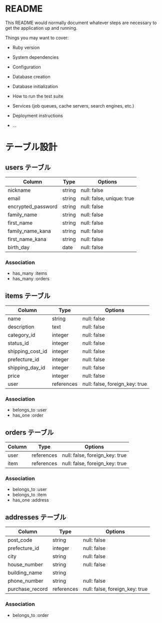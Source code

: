 # README

This README would normally document whatever steps are necessary to get the
application up and running.

Things you may want to cover:

* Ruby version

* System dependencies

* Configuration

* Database creation

* Database initialization

* How to run the test suite

* Services (job queues, cache servers, search engines, etc.)

* Deployment instructions

* ...

# テーブル設計

## users テーブル

| Column             | Type     | Options                   |
| ------------------ | -------- | ------------------------- |
| nickname           | string   | null: false               |
| email              | string   | null: false, unique: true |
| encrypted_password | string   | null: false               |
| family_name        | string   | null: false               |
| first_name         | string   | null: false               |
| family_name_kana   | string   | null: false               |
| first_name_kana    | string   | null: false               |
| birth_day          | date     | null: false               |

### Association

- has_many :items
- has_many :orders

## items テーブル

| Column           | Type       | Options                         |
| ---------------- | ---------- | ------------------------------- |
| name             | string     | null: false                    |
| description      | text       | null: false                    |
| category_id      | integer    | null: false                    |
| status_id        | integer    | null: false                    |
| shipping_cost_id | integer    | null: false                    |
| prefecture_id    | integer    | null: false                    |
| shipping_day_id  | integer    | null: false                    |
| price            | integer    | null: false                    |
| user             | references | null: false, foreign_key: true |

### Association

- belongs_to :user
- has_one :order

## orders テーブル

| Column | Type       | Options                        |
| ------ | ---------- | ------------------------------ |
| user   | references | null: false, foreign_key: true |
| item   | references | null: false, foreign_key: true |


### Association

- belongs_to :user
- belongs_to :item
- has_one :address


## addresses テーブル

| Column             | Type        | Options                        |
| ------------------ | ----------- | ------------------------------ |
| post_code          | string      | null: false                    |
| prefecture_id      | integer     | null: false                    |
| city               | string      | null: false                    |
| house_number       | string      | null: false                    |
| building_name      | string      |                                |
| phone_number       | string      | null: false                    |
| purchase_record    | references  | null: false, foreign_key: true |

### Association

- belongs_to :order


